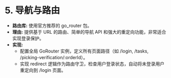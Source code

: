 # **5\. 导航与路由**

* **路由库:** 使用官方推荐的 go\_router 包。  
* **理由:** 提供基于 URL 的路由、简单的导航 API 和强大的重定向功能，非常适合实现登录保护。  
* **实现:**  
  * 配置全局 GoRouter 实例，定义所有页面路径（如 /login, /tasks, /picking-verification/:orderId）。  
  * 实现 redirect 逻辑作为路由守卫，检查用户登录状态，自动将未登录用户重定向到 /login 页面。

